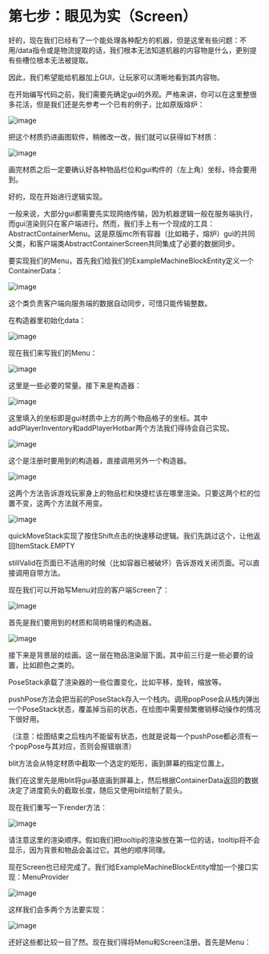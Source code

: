 
# 第七步：眼见为实（Screen）

好的，现在我们已经有了一个能处理各种配方的机器，但是这里有些问题：不用/data指令或是物流提取的话，我们根本无法知道机器的内容物是什么，更别提有些槽位根本无法被提取。

因此，我们希望能给机器加上GUI，让玩家可以清晰地看到其内容物。

在开始编写代码之前，我们需要先确定gui的外观。严格来讲，你可以在这里整很多花活，但是我们还是先参考一个已有的例子，比如原版熔炉：

![image](https://github.com/user-attachments/assets/212c0fa1-5da9-4ff0-bb48-9f10baa89e91)

把这个材质扔进画图软件，稍微改一改，我们就可以获得如下材质：

![image](https://github.com/user-attachments/assets/ceb2bdb2-0ded-4493-a6ab-863ad25406e0)

画完材质之后一定要确认好各种物品栏位和gui构件的（左上角）坐标，待会要用到。

好的，现在开始进行逻辑实现。

一般来说，大部分gui都需要先实现网络传输，因为机器逻辑一般在服务端执行，而gui渲染则只在客户端进行。然而，我们手上有一个现成的工具：AbstractContainerMenu。这是原版mc所有容器（比如箱子，熔炉）gui的共同父类，和客户端类AbstractContainerScreen共同集成了必要的数据同步。

要实现我们的Menu，首先我们给我们的ExampleMachineBlockEntity定义一个ContainerData：

![image](https://github.com/user-attachments/assets/cdd13a8d-1cad-4bea-8197-329adb1e229a)

这个类负责客户端向服务端的数据自动同步，可惜只能传输整数。

在构造器里初始化data：

![image](https://github.com/user-attachments/assets/ca2ba822-69ba-42fa-a31d-f1d8a3843ae7)

现在我们来写我们的Menu：

![image](https://github.com/user-attachments/assets/3d7cd07b-05b1-4102-9801-2706c5029d8d)

这里是一些必要的常量。接下来是构造器：

![image](https://github.com/user-attachments/assets/4decbad7-ffe9-4e9c-894f-fb5ef4bc2b66)

这里填入的坐标即是gui材质中上方的两个物品格子的坐标。其中addPlayerInventory和addPlayerHotbar两个方法我们得待会自己实现。

![image](https://github.com/user-attachments/assets/178db8cb-02ca-4fde-836e-6485ab756270)

这个是注册时要用到的构造器，直接调用另外一个构造器。

![image](https://github.com/user-attachments/assets/f9f8352d-04b9-4e24-b0ef-66da9732cc38)

这两个方法告诉游戏玩家身上的物品栏和快捷栏该在哪里渲染。只要这两个栏的位置不变，这两个方法就不用变。

![image](https://github.com/user-attachments/assets/f5c73e43-1323-4b09-91b0-03b298df3b5a)

quickMoveStack实现了按住Shift点击的快速移动逻辑。我们先跳过这个，让他返回ItemStack.EMPTY

stillValid在页面已不适用的时候（比如容器已被破坏）告诉游戏关闭页面。可以直接调用自带方法。

现在我们可以开始写Menu对应的客户端Screen了：

![image](https://github.com/user-attachments/assets/921186e9-45bb-4eda-a6c1-ec072af922e4)

首先是我们要用到的材质和简明易懂的构造器。

![image](https://github.com/user-attachments/assets/251101c5-f29e-4ef0-a502-9ffcdc235a8e)

接下来是背景层的绘画。这一层在物品渲染层下面。其中前三行是一些必要的设置，比如颜色之类的。

PoseStack承载了渲染器的一些位置变化，比如平移，旋转，缩放等。

pushPose方法会把当前的PoseStack存入一个栈内。调用popPose会从栈内弹出一个PoseStack状态，覆盖掉当前的状态，在绘图中需要频繁撤销移动操作的情况下很好用。

（注意：绘图结束之后栈内不能留有状态，也就是说每一个pushPose都必须有一个popPose与其对应，否则会报错崩溃）

blit方法会从特定材质中截取一个选定的矩形，画到屏幕的指定位置上。

我们在这里先是用blit将gui基底画到屏幕上，然后根据ContainerData返回的数据决定了进度箭头的截取长度，随后又使用blit绘制了箭头。

现在我们重写一下render方法：

![image](https://github.com/user-attachments/assets/0d34426a-5a86-4a30-a0c5-f6cf03ac5d91)

请注意这里的渲染顺序。假如我们把tooltip的渲染放在第一位的话，tooltip将不会显示，因为背景和物品会盖过它。其他的顺序同理。

现在Screen也已经完成了。我们给ExampleMachineBlockEntity增加一个接口实现：MenuProvider

![image](https://github.com/user-attachments/assets/b7ee7f50-4675-43b0-aa42-5b90f4c32997)

这样我们会多两个方法要实现：

![image](https://github.com/user-attachments/assets/203bbd25-4013-4c26-b6e1-5f710e596c4f)

还好这些都比较一目了然。现在我们得将Menu和Screen注册。首先是Menu：

